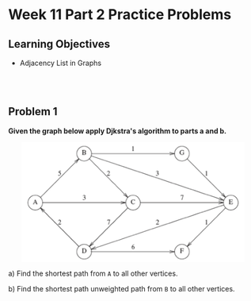 Week 11 Part 2 Practice Problems
========================

Learning Objectives
-------------------
- Adjacency List in Graphs

<br><br>


Problem 1
---------

**Given the graph below apply Djkstra's algorithm to parts a and b.**

<p>
        <img alt="" src="pix_graph_problem_2.png" style="width: 450px; display: block; margin-left: auto; margin-right: auto;" /></p>


a) Find the shortest path from `A` to all other vertices.

b) Find the shortest path unweighted path from `B` to all other vertices.

<br><br>